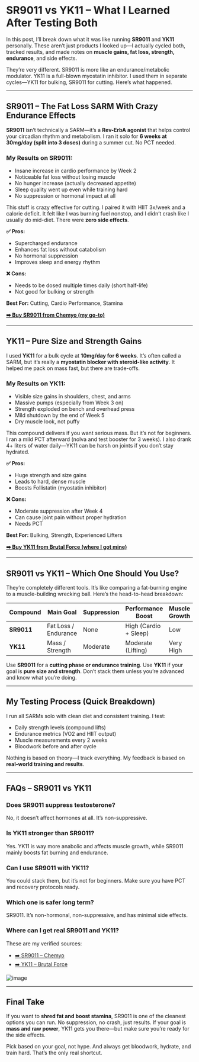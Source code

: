 <!-- SR9011 vs YK11 Article in WordPress HTML -->

<h1>SR9011 vs YK11 – What I Learned After Testing Both</h1>

<p>In this post, I’ll break down what it was like running <strong>SR9011</strong> and <strong>YK11</strong> personally. These aren’t just products I looked up—I actually cycled both, tracked results, and made notes on <strong>muscle gains, fat loss, strength, endurance</strong>, and side effects.</p>

<p>They’re very different. SR9011 is more like an endurance/metabolic modulator. YK11 is a full-blown myostatin inhibitor. I used them in separate cycles—YK11 for bulking, SR9011 for cutting. Here’s what happened.</p>

<hr />

<h2>SR9011 – The Fat Loss SARM With Crazy Endurance Effects</h2>

<p><strong>SR9011</strong> isn’t technically a SARM—it’s a <strong>Rev-ErbA agonist</strong> that helps control your circadian rhythm and metabolism. I ran it solo for <strong>6 weeks at 30mg/day (split into 3 doses)</strong> during a summer cut. No PCT needed.</p>

<h3>My Results on SR9011:</h3>
<ul>
  <li>Insane increase in cardio performance by Week 2</li>
  <li>Noticeable fat loss without losing muscle</li>
  <li>No hunger increase (actually decreased appetite)</li>
  <li>Sleep quality went up even while training hard</li>
  <li>No suppression or hormonal impact at all</li>
</ul>

<p>This stuff is crazy effective for cutting. I paired it with HIIT 3x/week and a calorie deficit. It felt like I was burning fuel nonstop, and I didn’t crash like I usually do mid-diet. There were <strong>zero side effects</strong>.</p>

<p><strong>✅ Pros:</strong></p>
<ul>
  <li>Supercharged endurance</li>
  <li>Enhances fat loss without catabolism</li>
  <li>No hormonal suppression</li>
  <li>Improves sleep and energy rhythm</li>
</ul>

<p><strong>❌ Cons:</strong></p>
<ul>
  <li>Needs to be dosed multiple times daily (short half-life)</li>
  <li>Not good for bulking or strength</li>
</ul>

<p><strong>Best For:</strong> Cutting, Cardio Performance, Stamina</p>

<p><a href="https://www.chemyo.com/sr9011/?campaign=github&ref=166" target="_blank" rel="noopener"><strong>➡️ Buy SR9011 from Chemyo (my go-to)</strong></a></p>

<hr />

<h2>YK11 – Pure Size and Strength Gains</h2>

<p>I used <strong>YK11</strong> for a bulk cycle at <strong>10mg/day for 6 weeks</strong>. It’s often called a SARM, but it’s really a <strong>myostatin blocker with steroid-like activity</strong>. It helped me pack on mass fast, but there are trade-offs.</p>

<h3>My Results on YK11:</h3>
<ul>
  <li>Visible size gains in shoulders, chest, and arms</li>
  <li>Massive pumps (especially from Week 3 on)</li>
  <li>Strength exploded on bench and overhead press</li>
  <li>Mild shutdown by the end of Week 5</li>
  <li>Dry muscle look, not puffy</li>
</ul>

<p>This compound delivers if you want serious mass. But it’s not for beginners. I ran a mild PCT afterward (nolva and test booster for 3 weeks). I also drank 4+ liters of water daily—YK11 can be harsh on joints if you don’t stay hydrated.</p>

<p><strong>✅ Pros:</strong></p>
<ul>
  <li>Huge strength and size gains</li>
  <li>Leads to hard, dense muscle</li>
  <li>Boosts Follistatin (myostatin inhibitor)</li>
</ul>

<p><strong>❌ Cons:</strong></p>
<ul>
  <li>Moderate suppression after Week 4</li>
  <li>Can cause joint pain without proper hydration</li>
  <li>Needs PCT</li>
</ul>

<p><strong>Best For:</strong> Bulking, Strength, Experienced Lifters</p>

<p><a href="https://brutalforce.com/product/ykbulk/?_ef_transaction_id=&uid=70&oid=5&affid=144&source_id=github" target="_blank" rel="noopener"><strong>➡️ Buy YK11 from Brutal Force (where I got mine)</strong></a></p>

<hr />

<h2>SR9011 vs YK11 – Which One Should You Use?</h2>

<p>They’re completely different tools. It’s like comparing a fat-burning engine to a muscle-building wrecking ball. Here’s the head-to-head breakdown:</p>

<table>
  <thead>
    <tr>
      <th>Compound</th>
      <th>Main Goal</th>
      <th>Suppression</th>
      <th>Performance Boost</th>
      <th>Muscle Growth</th>
    </tr>
  </thead>
  <tbody>
    <tr>
      <td><strong>SR9011</strong></td>
      <td>Fat Loss / Endurance</td>
      <td>None</td>
      <td>High (Cardio + Sleep)</td>
      <td>Low</td>
    </tr>
    <tr>
      <td><strong>YK11</strong></td>
      <td>Mass / Strength</td>
      <td>Moderate</td>
      <td>Moderate (Lifting)</td>
      <td>Very High</td>
    </tr>
  </tbody>
</table>

<p>Use <strong>SR9011</strong> for a <strong>cutting phase or endurance training</strong>. Use <strong>YK11</strong> if your goal is <strong>pure size and strength</strong>. Don’t stack them unless you’re advanced and know what you’re doing.</p>

<hr />

<h2>My Testing Process (Quick Breakdown)</h2>

<p>I run all SARMs solo with clean diet and consistent training. I test:</p>
<ul>
  <li>Daily strength levels (compound lifts)</li>
  <li>Endurance metrics (VO2 and HIIT output)</li>
  <li>Muscle measurements every 2 weeks</li>
  <li>Bloodwork before and after cycle</li>
</ul>

<p>Nothing is based on theory—I track everything. My feedback is based on <strong>real-world training and results</strong>.</p>

<hr />

<h2>FAQs – SR9011 vs YK11</h2>

<h3>Does SR9011 suppress testosterone?</h3>
<p>No, it doesn’t affect hormones at all. It’s non-suppressive.</p>

<h3>Is YK11 stronger than SR9011?</h3>
<p>Yes. YK11 is way more anabolic and affects muscle growth, while SR9011 mainly boosts fat burning and endurance.</p>

<h3>Can I use SR9011 with YK11?</h3>
<p>You could stack them, but it’s not for beginners. Make sure you have PCT and recovery protocols ready.</p>

<h3>Which one is safer long term?</h3>
<p>SR9011. It’s non-hormonal, non-suppressive, and has minimal side effects.</p>

<h3>Where can I get real SR9011 and YK11?</h3>
<p>These are my verified sources:</p>
<ul>
  <li><a href="https://www.chemyo.com/sr9011/?campaign=github&ref=166" target="_blank">➡️ SR9011 – Chemyo</a></li>
  <li><a href="https://brutalforce.com/product/ykbulk/?_ef_transaction_id=&uid=70&oid=5&affid=144&source_id=github" target="_blank">➡️ YK11 – Brutal Force</a></li>
</ul>

![image](https://github.com/user-attachments/assets/58d6e578-f36d-4d4d-a328-e8a1e14e64e7)

<hr />

<h2>Final Take</h2>

<p>If you want to <strong>shred fat and boost stamina</strong>, SR9011 is one of the cleanest options you can run. No suppression, no crash, just results. If your goal is <strong>mass and raw power</strong>, YK11 gets you there—but make sure you’re ready for the side effects.</p>

<p>Pick based on your goal, not hype. And always get bloodwork, hydrate, and train hard. That’s the only real shortcut.</p>

